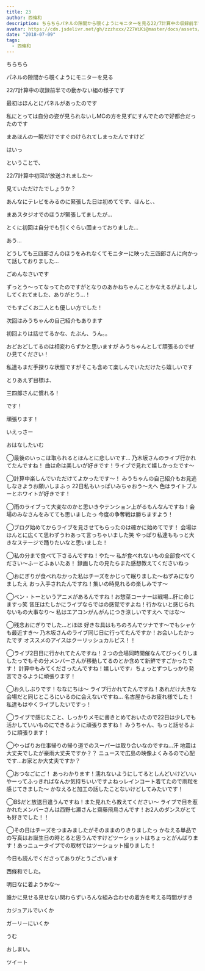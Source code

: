 ```yaml
---
title: 23
author: 西條和
description: ちらちらパネルの隙間から覗くようにモニターを見る22/7計算中の収録前半での動かない組の様子です最初はほんとにパネルがあったのです私にとっ...
avatar: https://cdn.jsdelivr.net/gh/zzzhxxx/227WiKi@master/docs/assets/photo/avatar/nagomi.jpg
date: "2018-07-09"
tags:
  - 西條和
---
```

















ちらちら












パネルの隙間から覗くようにモニターを見る












22/7計算中の収録前半での動かない組の様子です












最初はほんとにパネルがあったのです









私にとっては自分の姿が見られないしMCの方を見ずにすんでたので好都合だったのです











まあほんの一瞬だけですぐのけられてしまったんですけど











はいっ





ということで、







22/7計算中初回が放送されました〜





見ていただけたでしょうか？










あんなにテレビをみるのに緊張した日は初めてです、ほんと、、














まあスタジオでのほうが緊張してましたが…









とくに初回は自分でも引くぐらい固まっておりました…





あう…













どうしても三四郎さんのほうをみれなくてモニターに映った三四郎さんに向かって話しておりました…







ごめんなさいです










ずっとう〜ってなってたのですがとなりのあかねちゃんことかなえるがよしよししてくれてました、ありがとう…！










でもすごくお二人とも優しい方でした！










次回はみうちゃんの自己紹介もあります








初回よりは話せてるかな、たぶん、うん。。












おどおどしてるのは相変わらずかと思いますが
みうちゃんとして頑張るのでぜひ見てください！















私達もまだ手探りな状態ですがそこも含めて楽しんでいただけたら嬉しいです






















とりあえず目標は、



三四郎さんに慣れる！




です！








頑張ります！










いえっさー








おはなしたいむ






◯最後のいっこは取られるとほんとに悲しいです…
乃木坂さんのライブ行かれてたんですね！
曲は命は美しいが好きです！ライブで見れて嬉しかったです〜








◯計算中楽しんでいただけてよかったです〜！
みうちゃんの自己紹介もお見逃しなきようお願いしまふっ
22日私もいっぱいみちゃおう〜えへ
色はライトブルーとホワイトが好きです！





◯雨のライブって大変なのかと思いきやテンション上がるもんなんですね！会場のみなさんをみてても思いましたっ
今度の争奪戦は勝ちますよう！







◯ブログ始めてからライブを見させてもらったのは確かに始めてです！
会場はほんとに広くて思わずうわあって言っちゃいました笑
やっぱり私達ももっと大きなステージで踊りたいなと思いました！





◯私の分まで食べて下さるんですね！やた〜
私が食べれないもの全部食べてください〜ふーどふぁいたあ！
録画したの見たらまた感想教えてくださいねっ






◯おにぎりが食べれなかった私はチーズをかじって眠りました〜ねずみになりましたえ
おっ入手されたんですね！集いの時見れるの楽しみです〜






◯ベン・トーというアニメがあるんですね！お惣菜コーナーは戦場…肝に命じますっ笑
音圧はたしかにライブならではの感覚ですよね！行かないと感じられないもの大事なり〜
私はエアコンがんがんにつき涼しいですえへ
ではな〜








◯残念おにぎりでした…とほほ
好きな具はもちのろんでツナです〜でもシャケも最近すき〜
乃木坂さんのライブ同じ日に行ってたんですか！お会いしたかったです
オススメのアイスはクーリッシュカルピス！！






◯ライブ2日目に行かれてたんですね！２つの会場同時開催なんてびっくりしましたっでもその分メンバーさんが移動してるのとか含めて新鮮ですごかったです！
計算中もみてくださったんですね！嬉しいです♩ちょっとずつしっかり発言できるように頑張ります！






◯お久しぶりです！ななにちは〜
ライブ行かれてたんですね！あれだけ大きな会場だと同じところにいるのに会えないですね…
名古屋からお疲れ様でした！私達もはやくライブしたいですっ！






◯ライブで感じたこと、しっかりメモに書きとめておいたので22日は少しでも活かしていいものにできるように頑張りますね！
みうちゃん、もっと話せるように頑張ります！






◯やっぱりお仕事帰りの帰り道でのスーパーは取り合いなのですね…汗
地震は大丈夫でしたが豪雨大丈夫ですか？？
ニュースで広島の映像よくみるので心配です…お家とか大丈夫ですか？






◯おつなごにご！
あっわかります！濡れないようにしてるとしんどいけどいいやーってふっきればなんか気持ちいいですよねっレインコート着てたので雨粒を感じてきました〜
かなえると加工の話したことないけどしてみたいです！







◯BSだと放送日違うんですね！また見れたら教えてください〜
ライブで目を惹かれたメンバーさんは西野七瀬さんと齋藤飛鳥さんです！お2人のダンスがとても好きでした！！







◯その日はチーズをつまみましたがそのままのりきりましたっ
かなえる単品での写真はお誕生日の時とると思うんですけどツーショットはちょっとがんばります！あっニュータイプでの取材ではツーショット撮りました！












今日も読んでくださってありがとうございます













西條和でした。










明日なに着ようかな〜








誰かに見せる見せない関わらずいろんな組み合わせの着方を考える時間がすき









カジュアルでいくか






ガーリーにいくか






うむ









おしまい。


ツイート



